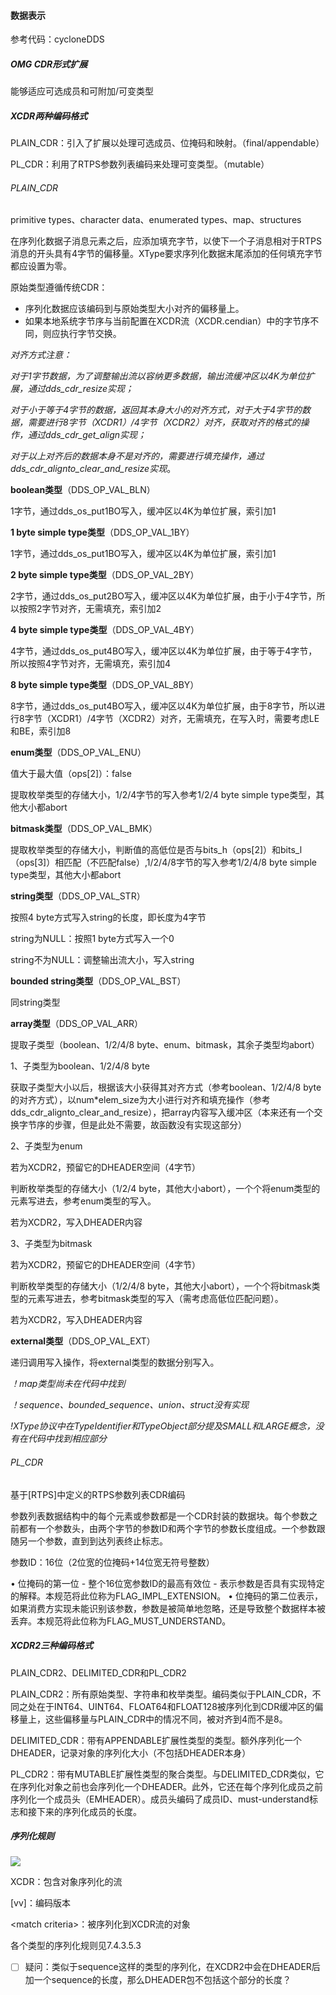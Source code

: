 #### 数据表示

参考代码：cycloneDDS

##### OMG CDR形式扩展

能够适应可选成员和可附加/可变类型

##### XCDR两种编码格式

PLAIN_CDR：引入了扩展以处理可选成员、位掩码和映射。（final/appendable）

PL_CDR：利用了RTPS参数列表编码来处理可变类型。（mutable）

###### PLAIN_CDR

primitive types、character data、enumerated types、map、structures

在序列化数据子消息元素之后，应添加填充字节，以使下一个子消息相对于RTPS消息的开头具有4字节的偏移量。XType要求序列化数据末尾添加的任何填充字节都应设置为零。

原始类型遵循传统CDR：

- 序列化数据应该编码到与原始类型大小对齐的偏移量上。
- 如果本地系统字节序与当前配置在XCDR流（XCDR.cendian）中的字节序不同，则应执行字节交换。

*对齐方式注意：*

*对于1字节数据，为了调整输出流以容纳更多数据，输出流缓冲区以4K为单位扩展，通过dds_cdr_resize实现；*

*对于小于等于4字节的数据，返回其本身大小的对齐方式，对于大于4字节的数据，需要进行8字节（XCDR1）/4字节（XCDR2）对齐，获取对齐的格式的操作，通过dds_cdr_get_align实现；*

*对于以上对齐后的数据本身不是对齐的，需要进行填充操作，通过dds_cdr_alignto_clear_and_resize实现*。

**boolean类型**（DDS_OP_VAL_BLN）

1字节，通过dds_os_put1BO写入，缓冲区以4K为单位扩展，索引加1

**1 byte simple type类型**（DDS_OP_VAL_1BY）

1字节，通过dds_os_put1BO写入，缓冲区以4K为单位扩展，索引加1

**2 byte simple type类型**（DDS_OP_VAL_2BY）

2字节，通过dds_os_put2BO写入，缓冲区以4K为单位扩展，由于小于4字节，所以按照2字节对齐，无需填充，索引加2

**4 byte simple type类型**（DDS_OP_VAL_4BY）

4字节，通过dds_os_put4BO写入，缓冲区以4K为单位扩展，由于等于4字节，所以按照4字节对齐，无需填充，索引加4

**8 byte simple type类型**（DDS_OP_VAL_8BY）

8字节，通过dds_os_put4BO写入，缓冲区以4K为单位扩展，由于8字节，所以进行8字节（XCDR1）/4字节（XCDR2）对齐，无需填充，在写入时，需要考虑LE和BE，索引加8

**enum类型**（DDS_OP_VAL_ENU）

值大于最大值（ops[2]）：false

提取枚举类型的存储大小，1/2/4字节的写入参考1/2/4 byte simple type类型，其他大小都abort

**bitmask类型**（DDS_OP_VAL_BMK）

提取枚举类型的存储大小，判断值的高低位是否与bits_h（ops[2]）和bits_l（ops[3]）相匹配（不匹配false）,1/2/4/8字节的写入参考1/2/4/8 byte simple type类型，其他大小都abort

**string类型**（DDS_OP_VAL_STR）

按照4 byte方式写入string的长度，即长度为4字节

string为NULL：按照1 byte方式写入一个0

string不为NULL：调整输出流大小，写入string

**bounded string类型**（DDS_OP_VAL_BST）

同string类型

**array类型**（DDS_OP_VAL_ARR）

提取子类型（boolean、1/2/4/8 byte、enum、bitmask，其余子类型均abort）

1、子类型为boolean、1/2/4/8 byte

获取子类型大小以后，根据该大小获得其对齐方式（参考boolean、1/2/4/8 byte的对齐方式），以num*elem_size为大小进行对齐和填充操作（参考dds_cdr_alignto_clear_and_resize），把array内容写入缓冲区（本来还有一个交换字节序的步骤，但是此处不需要，故函数没有实现这部分）

2、子类型为enum

若为XCDR2，预留它的DHEADER空间（4字节）

判断枚举类型的存储大小（1/2/4 byte，其他大小abort），一个个将enum类型的元素写进去，参考enum类型的写入。

若为XCDR2，写入DHEADER内容

3、子类型为bitmask

若为XCDR2，预留它的DHEADER空间（4字节）

判断枚举类型的存储大小（1/2/4/8 byte，其他大小abort），一个个将bitmask类型的元素写进去，参考bitmask类型的写入（需考虑高低位匹配问题）。

若为XCDR2，写入DHEADER内容

**external类型**（DDS_OP_VAL_EXT）

递归调用写入操作，将external类型的数据分别写入。

*！map类型尚未在代码中找到*

*！sequence、bounded_sequence、union、struct没有实现*

*!XType协议中在TypeIdentifier和TypeObject部分提及SMALL和LARGE概念，没有在代码中找到相应部分*

###### PL_CDR

基于[RTPS]中定义的RTPS参数列表CDR编码

参数列表数据结构中的每个元素或参数都是一个CDR封装的数据块。每个参数之前都有一个参数头，由两个字节的参数ID和两个字节的参数长度组成。一个参数跟随另一个参数，直到到达列表终止标志。

参数ID：16位（2位宽的位掩码+14位宽无符号整数）

• 位掩码的第一位 - 整个16位宽参数ID的最高有效位 - 表示参数是否具有实现特定的解释。本规范将此位称为FLAG_IMPL_EXTENSION。
• 位掩码的第二位表示，如果消费方实现未能识别该参数，参数是被简单地忽略，还是导致整个数据样本被丢弃。本规范将此位称为FLAG_MUST_UNDERSTAND。

##### XCDR2三种编码格式

PLAIN_CDR2、DELIMITED_CDR和PL_CDR2

PLAIN_CDR2：所有原始类型、字符串和枚举类型。编码类似于PLAIN_CDR，不同之处在于INT64、UINT64、FLOAT64和FLOAT128被序列化到CDR缓冲区的偏移量上，这些偏移量与PLAIN_CDR中的情况不同，被对齐到4而不是8。

DELIMITED_CDR：带有APPENDABLE扩展性类型的类型。额外序列化一个DHEADER，记录对象的序列化大小（不包括DHEADER本身）

PL_CDR2：带有MUTABLE扩展性类型的聚合类型。与DELIMITED_CDR类似，它在序列化对象之前也会序列化一个DHEADER。此外，它还在每个序列化成员之前序列化一个成员头（EMHEADER）。成员头编码了成员ID、must-understand标志和接下来的序列化成员的长度。

##### 序列化规则

![](C:\Users\weira\Desktop\笔记\pic\XType-serialization-rules.png)

XCDR：包含对象序列化的流

[vv]：编码版本

\<match criteria>：被序列化到XCDR流的对象

各个类型的序列化规则见7.4.3.5.3

- [ ] 疑问：类似于sequence这样的类型的序列化，在XCDR2中会在DHEADER后加一个sequence的长度，那么DHEADER包不包括这个部分的长度？
